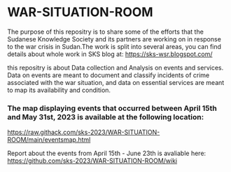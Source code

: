 # WAR-SITUATION-ROOM


The purpose of this repositry is to share some of the efforts that the Sudanese Knowledge Society and its partners are working on in response to the war crisis in Sudan.The work is split into several areas, you can find details about whole work in SKS blog at: 
https://sks-wsr.blogspot.com/

this repositry is about Data collection and Analysis on events and services. Data on events are meant to document and classify incidents of crime associated with the war situation, and data on essential services are meant to map its availability and condition.
### The map displaying events that occurred between April 15th and May 31st, 2023 is available at the following location:
https://raw.githack.com/sks-2023/WAR-SITUATION-ROOM/main/eventsmap.html

Report about the events from April 15th - June 23th is avaliable here:
https://github.com/sks-2023/WAR-SITUATION-ROOM/wiki

